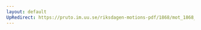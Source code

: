 ```yaml
---
layout: default
UpRedirect: https://pruto.im.uu.se/riksdagen-motions-pdf/1868/mot_1868__ak__20/mot_1868__ak__20-003.pdf
---
```

